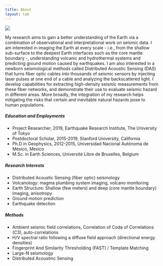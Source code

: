 ```yaml
---
title: About     
layout: tab
---
```


<div class="row content-row">
<div class="col-12 col-sm-4">
    <img src="{{ site.baseurl }}/images/earth.jpg">
</div>
<div class="col-12 col-sm-8">
    <p>My research aims to gain a better understanding of the Earth via a combination of observational and interpretational work on seismic data. I am interested in imaging the Earth at every scale - i.e., from the shallow sub-surface to the deepest Earth interfaces such as the core mantle boundary -, understanding volcanic and hydrothermal systems and predicting ground motion caused by earthquakes. I am also interested in a newborn seismological methods called Distributed Acoustic Sensing (DAS) that turns fiber optic cables into thousands of seismic sensors by injecting laser pulses at one end of a cable and analyzing the backscattered light. I develop capabilities for extracting high-density seismic measurements from these fiber networks, and demonstrate their use to evaluate seismic hazard in different areas. More broadly, the integration of my research helps mitigating the risks that certain and inevitable natural hazards pose to human populations.</p>

<h5>Education and Employments</h5>
<ul><li>Project Researcher, 2019, Earthquake Research Institute, The University of Tokyo</li>
<li>Postdoctoral Scholar, 2015-2019, Stanford University, California</li>
<li>Ph.D in Geophysics, 2012-2015, Universidad Nacional Autónoma de México, Mexico</li>
<li>M.Sc. in Earth Sciences, Université Libre de Bruxelles, Belgium</li></ul>
<h5>Research Interests</h5>
<ul><li>Distributed Acoustic Sensing (fiber optic) seismology</li>
<li>Volcanology: magma plumbing system imaging, volcano monitoring</li>
<li>Earth Structure: Shallow (few meters) and deep (core mantle boundary) imaging, anisotropy</li>
<li>Ground motion prediction</li>
<li>Earthquake detection</li></ul>
<h5>Methods</h5>
<ul><li>Ambient seismic field correlations, Correlation of Coda of Correlations (C3), auto-correlations</li>
<li>H/V spectral ratio following a diffuse field approach (directional energy densities)</li>
<li>Fingerprint And Similarity Thresholding (FAST) / Template Matching </li>
<li>Large-N seismology</li>
<li>Distributed Acoustinc Sensing</li></ul>
</div>
</div>
